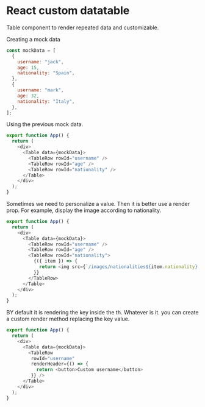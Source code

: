 # React custom datatable

Table component to render repeated data and customizable.

Creating a mock data


```javascript
const mockData = [
  {
    username: "jack",
    age: 15,
    nationality: "Spain",
  },
  {
    username: "mark",
    age: 32,
    nationality: "Italy",
  },
];
```

Using the previous mock data.

```javascript
export function App() {
  return (
    <div>
      <Table data={mockData}>
        <TableRow rowId="username" />
        <TableRow rowId="age" />
        <TableRow rowId="nationality" />
      </Table>
    </div>
  );
}
```

Sometimes we need to personalize a value. Then it is better use a render prop. For example, display the image according to nationality.

```javascript
export function App() {
  return (
    <div>
      <Table data={mockData}>
        <TableRow rowId="username" />
        <TableRow rowId="age" />
        <TableRow rowId="nationality">
          {({ item }) => {
            return <img src={`/images/nationalities${item.nationality}.png`} />;
          }}
        </TableRow>
      </Table>
    </div>
  );
}
```

BY default it is rendering the key inside the th. 
Whatever is it. you can create a custom render method replacing the key value.

```javascript
export function App() {
  return (
    <div>
      <Table data={mockData}>
        <TableRow 
         rowId="username"
         renderHeader={() => {
           return <button>Custom username</button>
         }} />  
      </Table>
    </div>
  );
}
```
